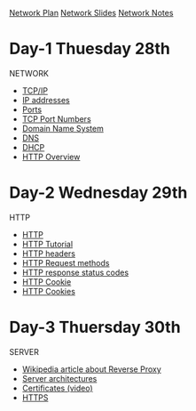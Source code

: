 [Network Plan](Network_Plan.pdf)
[Network Slides](Network_Slides.pdf)
[Network Notes](Network_Notes.pdf)

# Day-1 Thuesday 28th
NETWORK
- [TCP/IP](https://en.wikipedia.org/wiki/Internet_protocol_suite)
- [IP addresses](https://en.wikipedia.org/wiki/IP_address)
- [Ports](https://www.lifewire.com/port-numbers-on-computer-networks-817939)
- [TCP Port Numbers](https://www.webopedia.com/quick_ref/portnumbers.asp)
- [Domain Name System](https://en.wikipedia.org/wiki/Domain_Name_System)
- [DNS](https://computer.howstuffworks.com/dns.htm)
- [DHCP](https://kb.iu.edu/d/adov)
- [HTTP Overview](https://developer.mozilla.org/en-US/docs/Web/HTTP/Overview)

# Day-2 Wednesday 29th
HTTP
- [HTTP](https://en.wikipedia.org/wiki/Hypertext_Transfer_Protocol)
- [HTTP Tutorial](http://www.tutorialspoint.com/http/http_tutorial.pdf)
- [HTTP headers](https://developer.mozilla.org/en-US/docs/Web/HTTP/Headers)
- [HTTP Request methods](https://developer.mozilla.org/en-US/docs/Web/HTTP/Methods)
- [HTTP response status codes](https://developer.mozilla.org/en-US/docs/Web/HTTP/Status)
- [HTTP Cookie](https://en.wikipedia.org/wiki/HTTP_cookie)
- [HTTP Cookies](https://developer.mozilla.org/en-US/docs/Web/HTTP/Cookies)

# Day-3 Thuersday 30th
SERVER
- [Wikipedia article about Reverse Proxy](https://en.wikipedia.org/wiki/Reverse_proxy)
- [Server architectures](https://www.digitalocean.com/community/tutorials/5-common-server-setups-for-your-web-application)
- [Certificates (video)](https://www.youtube.com/watch?v=LRMBZhdFjDI&t=25s)
- [HTTPS](https://robertheaton.com/2014/03/27/how-does-https-actually-work/)
